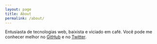 ```yaml
---
layout: page
title: About
permalink: /about/
---
```


Entusiasta de tecnologias web, baixista e viciado em café. Você pode me conhecer melhor no <a href="https://github.com/ewertonorg">GitHub</a> e no <a href="https://twitter.com/ewertonorg">Twitter</a>.
